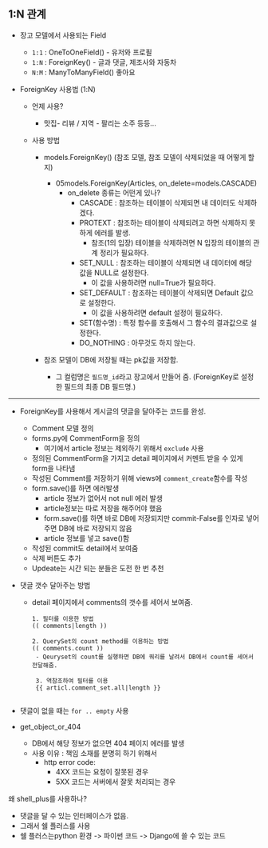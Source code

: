 ## 1:N 관계

- 장고 모델에서 사용되는 Field
  - `1:1` : OneToOneField() - 유저와 프로필
  - `1:N` : ForeignKey() - 글과 댓글, 제조사와 자동차
  - `N:M` : ManyToManyField() 좋아요



- ForeignKey  사용법 (1:N)

  - 언제 사용?

    - 맛집- 리뷰 / 지역 - 팔리는 소주 등등...

  - 사용 방법

    - models.ForeignKey() (참조 모델, 참조 모델이 삭제되었을 때 어떻게 할지)

      - 05models.ForeignKey(Articles, on_delete=models.CASCADE)
        - on_delete 종류는 어떤게 있나?
          - CASCADE : 참조하는 테이블이 삭제되면 내 데이터도 삭제하겠다.
          - PROTEXT : 참조하는 테이블이 삭제되려고 하면 삭제하지 못하게 에러를 발생.
            - 참조(1의 입장) 테이블을 삭제하려면 N 입장의 테이블의 관계 정리가 필요하다.
          - SET_NULL : 참조하는 테이블이 삭제되면 내 데이터에 해당 값을 NULL로 설정한다.
            - 이 값을 사용하려면 null=True가 필요하다.
          - SET_DEFAULT : 참조하는 테이블이 삭제되면 Default 값으로 설정한다.
            - 이 값을 사용하려면 default 설정이 필요하다.
          - SET(함수명) : 특정 함수를 호출해서 그 함수의 결과값으로 설정한다.
          - DO_NOTHING : 아무것도 하지 않는다.

      

    - 참조 모델이 DB에 저장될 때는 pk값을 저장함.

      - 그 컬럼명은 `필드명_id`라고 장고에서 만들어 줌. (ForeignKey로 설정한 필드의 최종 DB 필드명.)



---

- ForeignKey를 사용해서 게시글의 댓글을 달아주는 코드를 완성.
  - Comment 모델 정의
  - forms.py에 CommentForm을 정의
    - 여기에서 article 정보는 제외하기 위해서 `exclude` 사용
  - 정의된 CommentForm을 가지고 detail 페이지에서 커멘트 받을 수 있게 form을 나타냄
  - 작성된 Comment를 저장하기 위해 views에 `comment_create`함수를 작성
  - form.save()를 하면 에러발생
    - article 정보가 없어서 not null 에러 발생
    - article정보는 따로 저장을 해주어야 했음
    - form.save()를 하면 바로 DB에 저장되지만 commit-False를 인자로 넣어주면 DB에 바로 저장되지 않음
    - article 정보를 넣고 save()함
  - 작성된 commit도 detail에서 보여줌
  - 삭제 버튼도 추가
  - Updeate는 시간 되는 분들은 도전 한 번 추천



- 댓글 갯수 달아주는 방법

  - detail 페이지에서 comments의 갯수를 세어서 보여줌.

    ```
    1. 필터를 이용한 방법
    (( comments|length ))
    
    2. QuerySet의 count method를 이용하는 방법
    (( comments.count ))
     - Qeuryset의 count를 실행하면 DB에 쿼리를 날려서 DB에서 count를 세어서 전달해줌.
     
     3. 역참조하여 필터를 이용
     {{ articl.comment_set.all|length }}
     
    ```

- 댓글이 없을 때는 `for .. empty` 사용 

- get_object_or_404

  - DB에서 해당 정보가 없으면 404 페이지 에러를 발생
  - 사용 이유 : 책임 소재를 분명히 하기 위해서
    - http error code:
      - 4XX 코드는 요청이 잘못된 경우
      - 5XX 코드는 서버에서 잘못 처리되는 경우



왜 shell_plus를 사용하나?

- 댓글을 달 수 있는 인터페이스가 없음.
- 그래서 쉘 플러스를 사용
- 쉘 플러스는python 환경 -> 파이썬 코드 -> Django에 쓸 수 있는 코드


